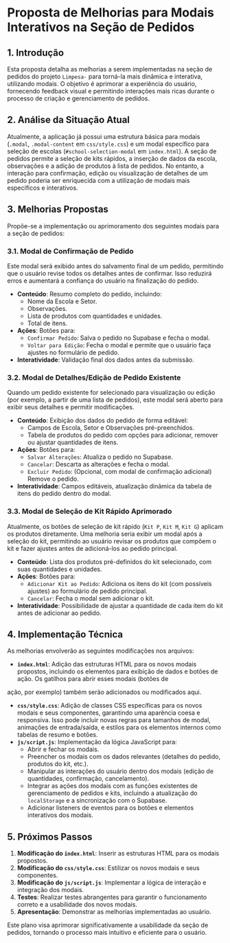 # Proposta de Melhorias para Modais Interativos na Seção de Pedidos

## 1. Introdução

Esta proposta detalha as melhorias a serem implementadas na seção de pedidos do projeto `Limpesa-` para torná-la mais dinâmica e interativa, utilizando modais. O objetivo é aprimorar a experiência do usuário, fornecendo feedback visual e permitindo interações mais ricas durante o processo de criação e gerenciamento de pedidos.

## 2. Análise da Situação Atual

Atualmente, a aplicação já possui uma estrutura básica para modais (`.modal`, `.modal-content` em `css/style.css`) e um modal específico para seleção de escolas (`#school-selection-modal` em `index.html`). A seção de pedidos permite a seleção de kits rápidos, a inserção de dados da escola, observações e a adição de produtos à lista de pedidos. No entanto, a interação para confirmação, edição ou visualização de detalhes de um pedido poderia ser enriquecida com a utilização de modais mais específicos e interativos.

## 3. Melhorias Propostas

Propõe-se a implementação ou aprimoramento dos seguintes modais para a seção de pedidos:

### 3.1. Modal de Confirmação de Pedido

Este modal será exibido antes do salvamento final de um pedido, permitindo que o usuário revise todos os detalhes antes de confirmar. Isso reduzirá erros e aumentará a confiança do usuário na finalização do pedido.

*   **Conteúdo**: Resumo completo do pedido, incluindo:
    *   Nome da Escola e Setor.
    *   Observações.
    *   Lista de produtos com quantidades e unidades.
    *   Total de itens.
*   **Ações**: Botões para:
    *   `Confirmar Pedido`: Salva o pedido no Supabase e fecha o modal.
    *   `Voltar para Edição`: Fecha o modal e permite que o usuário faça ajustes no formulário de pedido.
*   **Interatividade**: Validação final dos dados antes da submissão.

### 3.2. Modal de Detalhes/Edição de Pedido Existente

Quando um pedido existente for selecionado para visualização ou edição (por exemplo, a partir de uma lista de pedidos), este modal será aberto para exibir seus detalhes e permitir modificações.

*   **Conteúdo**: Exibição dos dados do pedido de forma editável:
    *   Campos de Escola, Setor e Observações pré-preenchidos.
    *   Tabela de produtos do pedido com opções para adicionar, remover ou ajustar quantidades de itens.
*   **Ações**: Botões para:
    *   `Salvar Alterações`: Atualiza o pedido no Supabase.
    *   `Cancelar`: Descarta as alterações e fecha o modal.
    *   `Excluir Pedido`: (Opcional, com modal de confirmação adicional) Remove o pedido.
*   **Interatividade**: Campos editáveis, atualização dinâmica da tabela de itens do pedido dentro do modal.

### 3.3. Modal de Seleção de Kit Rápido Aprimorado

Atualmente, os botões de seleção de kit rápido (`Kit P`, `Kit M`, `Kit G`) aplicam os produtos diretamente. Uma melhoria seria exibir um modal após a seleção do kit, permitindo ao usuário revisar os produtos que compõem o kit e fazer ajustes antes de adicioná-los ao pedido principal.

*   **Conteúdo**: Lista dos produtos pré-definidos do kit selecionado, com suas quantidades e unidades.
*   **Ações**: Botões para:
    *   `Adicionar Kit ao Pedido`: Adiciona os itens do kit (com possíveis ajustes) ao formulário de pedido principal.
    *   `Cancelar`: Fecha o modal sem adicionar o kit.
*   **Interatividade**: Possibilidade de ajustar a quantidade de cada item do kit antes de adicionar ao pedido.

## 4. Implementação Técnica

As melhorias envolverão as seguintes modificações nos arquivos:

*   **`index.html`**: Adição das estruturas HTML para os novos modais propostos, incluindo os elementos para exibição de dados e botões de ação. Os gatilhos para abrir esses modais (botões de 

ação, por exemplo) também serão adicionados ou modificados aqui.
*   **`css/style.css`**: Adição de classes CSS específicas para os novos modais e seus componentes, garantindo uma aparência coesa e responsiva. Isso pode incluir novas regras para tamanhos de modal, animações de entrada/saída, e estilos para os elementos internos como tabelas de resumo e botões.
*   **`js/script.js`**: Implementação da lógica JavaScript para:
    *   Abrir e fechar os modais.
    *   Preencher os modais com os dados relevantes (detalhes do pedido, produtos do kit, etc.).
    *   Manipular as interações do usuário dentro dos modais (edição de quantidades, confirmação, cancelamento).
    *   Integrar as ações dos modais com as funções existentes de gerenciamento de pedidos e kits, incluindo a atualização do `localStorage` e a sincronização com o Supabase.
    *   Adicionar listeners de eventos para os botões e elementos interativos dos modais.

## 5. Próximos Passos

1.  **Modificação do `index.html`**: Inserir as estruturas HTML para os modais propostos.
2.  **Modificação do `css/style.css`**: Estilizar os novos modais e seus componentes.
3.  **Modificação do `js/script.js`**: Implementar a lógica de interação e integração dos modais.
4.  **Testes**: Realizar testes abrangentes para garantir o funcionamento correto e a usabilidade dos novos modais.
5.  **Apresentação**: Demonstrar as melhorias implementadas ao usuário.

Este plano visa aprimorar significativamente a usabilidade da seção de pedidos, tornando o processo mais intuitivo e eficiente para o usuário.

